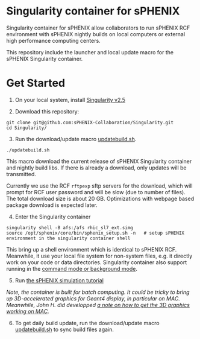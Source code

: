 # Singularity container for sPHENIX

Singularity container for sPHENIX allow collaborators to run sPHENIX RCF environment with sPHENIX nightly builds on local computers or external high performance computing centers. 

This repository include the launcher and local update macro for the sPHENIX Singularity container.

# Get Started

1. On your local system, install [Singularity v2.5](https://www.sylabs.io/guides/2.5/user-guide/quick_start.html#installation)

2. Download this repository:

```
git clone git@github.com:sPHENIX-Collaboration/Singularity.git
cd Singularity/
```

3. Run the download/update macro [updatebuild.sh](./updatebuild.sh).

```
./updatebuild.sh
```

This macro download the current release of sPHENIX Singularity container and nightly build libs. If there is already a download, only updates will be transmitted. 

Currently we use the RCF ```rftpexp``` sftp servers for the download, which will prompt for RCF user password and will be slow (due to number of files). The total download size is about 20 GB. Optimizations with webpage based package download is expected later. 

4. Enter the Singularity container 

```
singularity shell -B afs:/afs rhic_sl7_ext.simg
source /opt/sphenix/core/bin/sphenix_setup.sh -n   # setup sPHENIX environment in the singularity container shell
```

This bring up a shell environment which is identical to sPHENIX RCF. Meanwhile, it use your local file system for non-system files, e.g. it directly work on your code or data directories. Singularity container also support running in the [command mode or background mode](https://www.sylabs.io/guides/2.5.1/user-guide/quick_start.html#interact-with-images). 

5. Run [the sPHENIX simulation tutorial](https://github.com/sPHENIX-Collaboration/macros)

*Note, the container is built for batch computing. It could be tricky to bring up 3D-accelerated graphics for Geant4 display, in particular on MAC. Meanwhile, John H. did developped [a note on how to get the 3D graphics working on MAC](https://indico.bnl.gov/event/4046/contributions/25558/attachments/21219/28796/singularity_mac_haggerty_20181217.pdf).* 

6. To get daily build update, run the download/update macro [updatebuild.sh](./updatebuild.sh) to sync build files again. 


